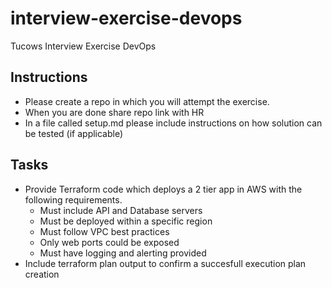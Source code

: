 # interview-exercise-devops
Tucows Interview Exercise DevOps

## Instructions

- Please create a repo in which you will attempt the exercise.
- When you are done share repo link with HR
- In a file called setup.md please include instructions on how solution can be tested (if applicable)

## Tasks

* Provide Terraform code which deploys a 2 tier app in AWS with the following requirements.
  * Must include API and Database servers
  * Must be deployed within a specific region
  * Must follow VPC best practices
  * Only web ports could be exposed
  * Must have logging and alerting provided
* Include terraform plan output to confirm a succesfull execution plan creation
